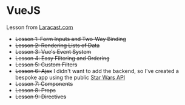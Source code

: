 # VueJS
Lesson from [Laracast.com](https://laracasts.com/series/learning-vuejs/episodes/1)
- ~~Lesson 1: Form Inputs and Two-Way Binding~~
- ~~Lesson 2: Rendering Lists of Data~~
- ~~Lesson 3: Vue's Event System~~
- ~~Lesson 4: Easy Filtering and Ordering~~
- ~~Lesson 5: Custom Filters~~
- ~~Lesson 6: Ajax~~ I didn't want to add the backend, so I've created a bespoke app using the public [Star Wars API](http://swapi.co)
- ~~Lesson 7: Components~~
- ~~Lesson 8: Props~~
- ~~Lesson 9: Directives~~
